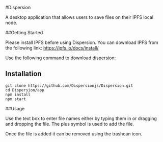 #Dispersion

A desktop application that allows users to save files on their IPFS local node. 

##Getting Started

Please install IPFS before using Dispersion. You can download IPFS from the following link: https://ipfs.io/docs/install/

Use the following command to download dispersion:


Installation
------------




```
git clone https://github.com/Dispersionjs/Dispersion.git
cd Dispersion/app
npm install
npm start
```


##Usage

Use the text box to enter file names either by typing them in or dragging and dropping the file. The plus symbol is used to add the file. 

Once the file is added it can be removed using the trashcan icon.
